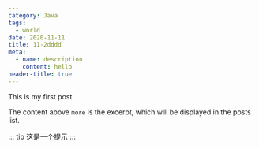 ```yaml
---
category: Java
tags:
  - world
date: 2020-11-11
title: 11-2dddd
meta:
  - name: description
    content: hello
header-title: true
---
```


This is my first post.

The content above `more` is the excerpt, which will be displayed in the posts list.

::: tip
这是一个提示
:::

